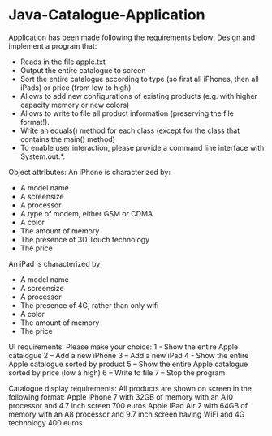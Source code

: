 # Java-Catalogue-Application
Application has been made following the requirements below:
Design and implement a program that:
- Reads in the file apple.txt
- Output the entire catalogue to screen
- Sort the entire catalogue according to type (so first all iPhones, then all iPads)
or price (from low to high)
- Allows to add new configurations of existing products (e.g. with higher
capacity memory or new colors)
- Allows to write to file all product information (preserving the file format!).
- Write an equals() method for each class (except for the class that contains the
main() method)
- To enable user interaction, please provide a command line interface with
System.out.*.

Object attributes:
An iPhone is characterized by:
- A model name
- A screensize
- A processor
- A type of modem, either GSM or CDMA
- A color
- The amount of memory
- The presence of 3D Touch technology
- The price

An iPad is characterized by:
- A model name
- A screensize
- A processor
- The presence of 4G, rather than only wifi
- A color
- The amount of memory
- The price

UI requirements:
Please make your choice:
1 - Show the entire Apple catalogue
2 – Add a new iPhone
3 – Add a new iPad
4 - Show the entire Apple catalogue sorted by product
5 – Show the entire Apple catalogue sorted by price (low à high)
6 – Write to file
7 – Stop the program

Catalogue display requirements:
All products are shown on screen in the following format:
Apple iPhone 7 with 32GB of memory
with an A10 processor and 4.7 inch screen
700 euros
Apple iPad Air 2 with 64GB of memory
with an A8 processor and 9.7 inch screen
having WiFi and 4G technology
400 euros

